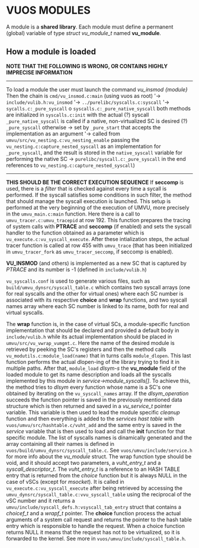 # VUOS MODULES

A module is a **shared library**.
Each module must define a permanent (global) variable of type *struct vu_module_t*  named **vu_module**.

## How a module is loaded

**NOTE THAT THE FOLLOWING IS WRONG, OR CONTAINS HIGHLY IMPRECISE INFORMATION**

---

To load a module the user must launch the command *vu_insmod {module}*
Then the chain is `cmd/vu_insmod.c:main` (using vuos as root)
			'-> `include/vulib.h:vu_insmod`
				'-> `../purelibc/syscalls.c:syscall`
					'-> `sycalls.c:_pure_syscall` o `syscalls.c:_pure_native_syscall`
both methods are initialized in `syscalls.c:init` with the actual (?) syscall
`_pure_native_syscall` is called if a native, non-virtualized SC is desired (?)
`_pure_syscall` otherwise -> set by `_pure_start` that accepts the implementation as an argument
					'-> called from `umvu/src/vu_nesting.c:vu_nesting_enable`
						passing the `vu_nesting.c:capture_nested_syscall` as
						an implementation for `_pure_syscall`, and the result is
						stored in the `native_syscall` variable for performing
						the native SC
	-> `purelibc/syscall.c:_pure_syscall` in the end references to `vu_nesting.c:capture_nested_syscall`)

---

**THIS SHOULD BE THE CORRECT EXECUTION SEQUENCE**
If **seccomp** is used, there is a _filter_ that is checked against every time a sycall is performed.
If the syscall satisfies some conditions in such filter, the method that should manage the syscall execution
is launched.
This setup is performed at the very beginning of the execution of UMVU, more precisely in the
`umvu_main.c:main` function. Here there is a call to `umvu_tracer.c:umvu_tracepid` at row 192.
This function prepares the tracing of system calls with **PTRACE** and **seccomp** (if enabled) and sets the
syscall handler to the function obtained as a parameter which is `vu_execute.c:vu_syscall_execute`.
After these intialization steps, the actual tracer function is called at row 455 with `umvu_trace` (that has
been initialized in `umvu_tracer_fork` as `umvu_tracer_seccomp`, if seccomp is enabled).

**VU_INSMOD** (and others) is implemented as a new SC that is captured by _PTRACE_  and its number is -1
	(defined in `include/vulib.h`)

`vu_syscalls.conf` is used to generate various files, such as `build/umvu_dynsrc/syscall_table.c` which
contains two syscall arrays (one for real syscalls and the other for virtual ones) where each SC number is
associated with its respective **choice** and **wrap** functions, and two syscall names array where each SC
number is linked to its name, both for real and virtual syscalls.

The **wrap** function is, in the case of virtual SCs, a module-specific function implementation that should
be declared and provided a default body in `include/vulib.h` while its actual implementation should be placed
in `umvu/src/vu_vwrap_vumgmt.c`.
Here the name of the desired module is retrieved by peeking the SC's registers and then the method calls
`vu_modutils.c:module_load(name)` that in turns calls `module_dlopen`. This last function performs the
actual dlopen-ing of the library trying to find it in multiple paths.
After that, `module_load` *dlsym-s* the **vu_module** field of the loaded module to get its name description
and loads all the syscalls implemented by this module in _service->module_syscalls[]_.
To achieve this, the method tries to _dlsym_ every function whose name is a SC's one obtained by iterating
on the `vu_syscall_names` array. If the _dlsym_operation_ succeeds the function pointer is saved in the
previously mentioned data structure which is then returned and saved in a _vu_service_t_ pointer variable.
This variable is then used to lead the module specific _cleanup_ function and then everything is added to the
_services hast table_ with `vuos/umvu/src/hashtable.c/vuht_add` and the same entry is saved in the _service_
variable that is then used to load and call the **init** function for that specific module.
The list of syscalls names is dinamically generated and the array containing all their names is defined in
`vuos/build/umvu_dynsrc/syscall_table.c`.
See `vuos/umvu/include/service.h` for more info about the _vu_module_ struct.
The wrap function type should be void, and it should accept two parameters, a *vuht_entry_t* and a
*syscall_descriptor_t*. The *vuht_entry_t* is a reference to an HASH TABLE entry that is returned from the
_choice_ function but it is always NULL in the case of vSCs (except for _msocket_).
It is called in `vu_execute.c:vu_syscall_execute` after being retrieved by accessing the
`umvu_dynsrc/syscall_table.c:vvu_syscall_table` using the reciprocal of the vSC number and it returns a 
`umvu/include/syscall_defs.h:vsyscall_tab_entry` struct that contains a _choicef_t_ and a _wrapf_t_ pointer.
The **choice** function process the actual arguments of a system call request and returns the pointer to the
hash table entry which is responsible to handle the request. When a choice function returns NULL it means
that the request has not to be virtualized, so it is forwarded to the kernel.
See more in `vuos/umvu/include/syscall_table.h`.



